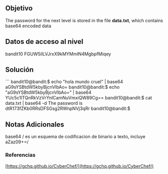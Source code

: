 ## Objetivo


The password for the next level is stored in the file **data.txt**, which contains base64 encoded data[](https://github.com/armandoportillo0101/Seguridad-de-Redes/blob/main/Plantilla.md#objetivo)

## Datos de acceso al nivel


bandit10 
FGUW5ilLVJrxX9kMYMmlN4MgbpfMiqey[](https://github.com/armandoportillo0101/Seguridad-de-Redes/blob/main/Plantilla.md#datos-de-acceso-al-nivel)

## Solución


´´´ bandit10@bandit:$ echo "hola mundo cruel" | base64 aG9sYSBtdW5kbyBjcnVlbAo= bandit10@bandit:$ echo "aG9sYSBtdW5kbyBjcnVlbAo=" | base64 YUc5c1lTQnRkVzVrYnlCamNuVmxiQW89Cg== bandit10@bandit:$ cat data.txt | base64 -d The password is dtR173fZKb0RRsDFSGsg2RWnpNVj3qRr bandit10@bandit:$ 
## Notas Adicionales


base64 / es un esquema de codificacion de binario a texto, incluye aZaz09+=/[](https://github.com/armandoportillo0101/Seguridad-de-Redes/blob/main/Plantilla.md#notas-adicionales)

### Referencias


[https://gchq.github.io/CyberChef/](https://gchq.github.io/CyberChef/)

